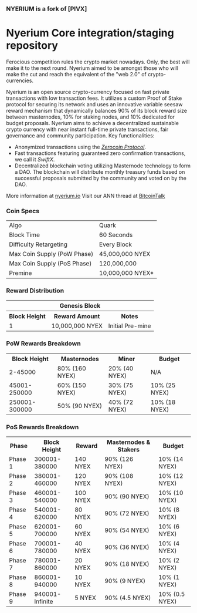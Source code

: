 ### NYERIUM is a fork of [PIVX]


# Nyerium Core integration/staging repository

Ferocious competition rules the crypto market nowadays. Only, the best will make it to the next round. Nyerium aimed to be amongst those who will make the cut and reach the equivalent of the "web 2.0" of crypto-currencies.

Nyerium is an open source crypto-currency focused on fast private transactions with low transaction fees.  It utilizes a custom Proof of Stake protocol for securing its network and uses an innovative variable seesaw reward mechanism that dynamically balances 90% of its block reward size between masternodes, 10% for staking nodes, and 10% dedicated for budget proposals. Nyerium aims to achieve a decentralized sustainable crypto currency with near instant full-time private transactions, fair governance and community participation.
Key functionalities:
- Anonymized transactions using the [_Zerocoin Protocol_](http://www.nyerium.io/znye).
- Fast transactions featuring guaranteed zero confirmation transactions, we call it _SwiftX_.
- Decentralized blockchain voting utilizing Masternode technology to form a DAO. The blockchain will distribute monthly treasury funds based on successful proposals submitted by the community and voted on by the DAO.

More information at [nyerium.io](http://www.nyerium.io) Visit our ANN thread at [BitcoinTalk](http://www.bitcointalk.org/index.php?topic=xxxxxxxx)

### Coin Specs
<table>
<tr><td>Algo</td><td>Quark</td></tr>
<tr><td>Block Time</td><td>60 Seconds</td></tr>
<tr><td>Difficulty Retargeting</td><td>Every Block</td></tr>
<tr><td>Max Coin Supply (PoW Phase)</td><td>45,000,000 NYEX</td></tr>
<tr><td>Max Coin Supply (PoS Phase)</td><td>120,000,000</td></tr>
<tr><td>Premine</td><td>10,000,000 NYEX*</td></tr>
</table>

### Reward Distribution

<table>
<th colspan=4>Genesis Block</th>
<tr><th>Block Height</th><th>Reward Amount</th><th>Notes</th></tr>
<tr><td>1</td><td>10,000,000 NYEX</td><td>Initial Pre-mine</td></tr>
</table>

### PoW Rewards Breakdown

<table>
<th>Block Height</th><th>Masternodes</th><th>Miner</th><th>Budget</th>
<tr><td>2-45000</td><td>80% (160 NYEX)</td><td>20% (40 NYEX)</td><td>N/A</td></tr>
<tr><td>45001-250000</td><td>60% (150 NYEX)</td><td>30% (75 NYEX)</td><td>10% (25 NYEX)</td></tr>
<tr><td>250001-300000</td><td>50% (90 NYEX)</td><td>40% (72 NYEX)</td><td>10% (18 NYEX)</td></tr>
</table>

### PoS Rewards Breakdown

<table>
<th>Phase</th><th>Block Height</th><th>Reward</th><th>Masternodes & Stakers</th><th>Budget</th>
<tr><td>Phase 1</td><td>300001-380000</td><td>140 NYEX</td><td>90% (126 NYEX)</td><td>10% (14 NYEX)</td></tr>
<tr><td>Phase 2</td><td>380001-460000</td><td>120 NYEX</td><td>90% (108 NYEX)</td><td>10% (12 NYEX)</td></tr>
<tr><td>Phase 3</td><td>460001-540000</td><td>100 NYEX</td><td>90% (90 NYEX)</td><td>10% (10 NYEX)</td></tr>
<tr><td>Phase 4</td><td>540001-620000</td><td>80 NYEX</td><td>90% (72 NYEX)</td><td>10% (8 NYEX)</td></tr>
<tr><td>Phase 5</td><td>620001-700000</td><td>60 NYEX</td><td>90% (54 NYEX)</td><td>10% (6 NYEX)</td></tr>
<tr><td>Phase 6</td><td>700001-780000</td><td>40 NYEX</td><td>90% (36 NYEX)</td><td>10% (4 NYEX)</td></tr>
<tr><td>Phase 7</td><td>780001-860000</td><td>20 NYEX</td><td>90% (18 NYEX)</td><td>10% (2 NYEX)</td></tr>
<tr><td>Phase 8</td><td>860001-940000</td><td>10 NYEX</td><td>90% (9 NYEX)</td><td>10% (1 NYEX)</td></tr>
<tr><td>Phase 9</td><td>940001-Infinite</td><td>5 NYEX</td><td>90% (4.5 NYEX)</td><td>10% (0.5 NYEX)</td></tr>
</table>